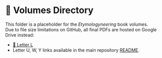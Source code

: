 # 📘 Volumes Directory

This folder is a placeholder for the *Etymologyneering* book volumes.  
Due to file size limitations on GitHub, all final PDFs are hosted on Google Drive instead:

- [📗 Letter L](https://drive.google.com/drive/folders/1EyKyMSexySAGAJjxHhruSe4CYN8EDmX1)
- Letter U, W, Y links available in the main repository [README](../README.md).

